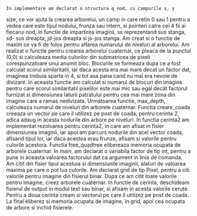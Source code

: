 
    In implementare am declarat o structura q_nod, cu campurile x, y
size, ce vor ajuta la crearea arborelui, un camp in care retin 0 sau 1
pentru a vedea care este tipul nodului, frunza sau intern, si pointeri 
catre cei 4 fii ai fiecarui nod, in functie de impartirea imaginii, 
ss reprezentand sus stanga, sd- sus dreapta, jd-jos dreapta si js-jos stanga.
    Am creat si o functie de maxim ce va fi de folos pentru aflarea numarului
de niveluri al arborelui.
    Am realizat o functie pentru crearea arborelui cuaternar, ce pleaca de la 
punctul (0,0) si calculeaza media culorilor din submatricea de pixeli 
corespunzatoare unui anumit bloc. Blocurile se formeaza dupa ce a fost calculat
scorul similaritatii, iar daca acesta era mai mare decat un factor dat, 
imaginea trebuia sparta in 4, si tot asa pana cand nu mai era nevoie de 
divizare. In aceasta functie am calculat si numarul de blocuri din imagine 
pentru care scorul similaritatii pixelilor este mai mic sau egal decât factorul
furnizat si dimensiunea laturii patratului pentru cea mai mare zona din imagine
care a ramas nedivizata. 
    Urmatoarea functie, max_depth, calculeaza numarul de niveluri din arborele
cuaternar.
    Functia creare_coada creeaza un vector pe care il utilizez pe post de 
coada, pentru cerinta 2, adica adaug in acesta nodurile din arbore pe niveluri.
    In functia cerinta2 am implementat rezolvarea pentru cerinta2, in care am 
afisat in fisier dimensiunea imaginii, iar apoi am parcurs nodurile din acel 
vector coada, afisand tipul lor, iar daca acestea erau frunze, afisam si 
valorile pentru culorile acestora. 
    Functia free_quadtree elibereaza memoria ocupata de arborele cuaternar.
    In main, am declarat o variabila factor de tip int, pentru a pune in 
aceasta valoarea factorului dat ca argument in linia de comanda.
    Am citit din fisier tipul acestuia si dimensiunile imaginii, alaturi de
valoarea maxima pe care o pot lua culorile. Am declarat grid de tip Pixel, 
pentru a citi valorile pentru imagine din fisierul binar. Dupa ce am citit
toate valorile pentru imagine, creez arborele cuaternar.
    In functie de cerinta, deschideam fisierul de output in modul text sau 
binar, si afisam in acesta valorile cerute. Pentru a doua cerinta cream si 
vectorul pe care il utilizez pe post de coada.
    La final eliberez si memoria ocupata de imagine, in grid, apoi cea ocupata
de arbore si inchid fisierele.